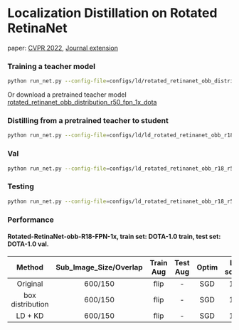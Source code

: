 # Localization Distillation on Rotated RetinaNet

paper: [CVPR 2022](https://arxiv.org/abs/2102.12252), [Journal extension](https://arxiv.org/abs/2204.05957)

### Training a teacher model

```sh
python run_net.py --config-file=configs/ld/rotated_retinanet_obb_distribution_r50_fpn_1x_dota.py --task=train
```
Or download a pretrained teacher model [rotated_retinanet_obb_distribution_r50_fpn_1x_dota](https://cloud.tsinghua.edu.cn/f/b737fe43de8c47a6810e/?dl=1)

### Distilling from a pretrained teacher to student
```sh
python run_net.py --config-file=configs/ld/ld_rotated_retinanet_obb_r18_r50_fpn_1x_dota.py --task=train
```
### Val
```sh
python run_net.py --config-file=configs/ld_rotated_retinanet_obb_r18_r50_fpn_1x_dota.py --task=val
```

### Testing
```sh
python run_net.py --config-file=configs/ld_rotated_retinanet_obb_r18_r50_fpn_1x_dota.py --task=test
```
### Performance

#### Rotated-RetinaNet-obb-R18-FPN-1x, train set: DOTA-1.0 train, test set: DOTA-1.0 val.

|    Method     | Sub_Image_Size/Overlap |Train Aug | Test Aug | Optim | Lr schd | AP | AP50 | AP75 | Config     | Download   |
| :-----------: | :-----: |:-----:|:-----:| :-----: | :-----:| :-----:| :----: |:--------:|:--------: | :--------: |
| Original |600/150| flip|-|  SGD   |   1x    | 37.6 | 67.2 | 33.8 | [config](configs/ld/rotated_retinanet_obb_r18_fpn_1x_dota.py) | [model](https://cloud.tsinghua.edu.cn/f/5b7825e148024e38b57d/?dl=1) |
| box distribution | 600/150| flip|-|  SGD   |   1x    | 38.1 | 68.5 | 34.0 | [config](configs/ld/rotated_retinanet_obb_distribution_r18_fpn_1x_dota.py) | [model](https://cloud.tsinghua.edu.cn/f/43000d3adc1349138632/?dl=1) |
| LD + KD | 600/150| flip|-|  SGD   |   1x    | 39.6 | 69.8 | 36.2 | [config](configs/ld/ld_rotated_retinanet_obb_r18_r50_fpn_1x_dota.py) | [model](https://cloud.tsinghua.edu.cn/f/0f3f65c1e7b5401cb5b3/?dl=1) |
